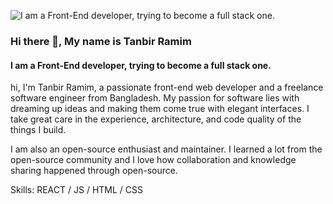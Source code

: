 ![I am a Front-End developer, trying to become a full stack one.](https://scontent.fdac8-1.fna.fbcdn.net/v/t31.18172-8/16835851_1899543543648245_3346168067452447810_o.jpg?_nc_cat=108&ccb=1-5&_nc_sid=19026a&_nc_eui2=AeGes_DSobQy0f5p2GiX_XJ65fSlOMROGYnl9KU4xE4Zif4-27GvkeN4zcXZfkXkYYwuoCalDKaKWVpVSOm5eTQD&_nc_ohc=iTQ7zubgbr8AX-ma48w&tn=-IB329UqUThJ_NQ2&_nc_ht=scontent.fdac8-1.fna&oh=00_AT83ydojVPFVISRbq_QYq6cL3NQK71QsfizYXIKMqNKMOw&oe=62898C74)

### Hi there 👋, My name is Tanbir Ramim
#### I am a Front-End developer, trying to become a full stack one.


hi, I'm Tanbir Ramim, a passionate  front-end web developer and a freelance software engineer from Bangladesh. My passion for software lies with dreaming up ideas and making them come true with elegant interfaces. I take great care in the experience, architecture, and code quality of the things I build.

I am also an open-source enthusiast and maintainer. I learned a lot from the open-source community and I love how collaboration and knowledge sharing happened through open-source.

Skills:  REACT / JS / HTML / CSS







